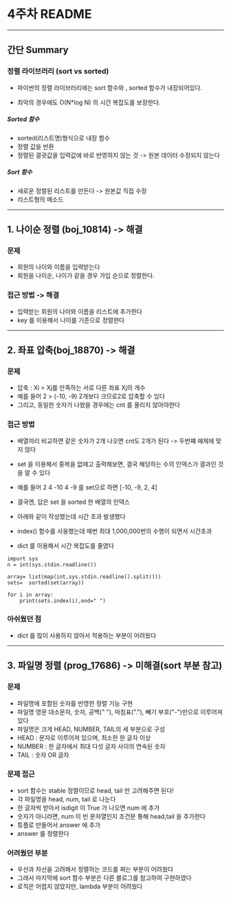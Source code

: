 # 4주차 README
---
## 간단 Summary

### 정렬 라이브러리 (sort vs sorted)

- 파이썬의 정렬 라이브러리에는 sort 함수와 , sorted 함수가 내장되어있다. 

- 최악의 경우에도 O(N*log N) 의 시간 복잡도를 보장한다.

##### Sorted 함수

- sorted(리스트명)형식으로 내장 함수
- 정렬 값을 반환
- 정렬된 결괏값을 입력값에 바로 반영하지 않는 것 -> 원본 데이터 수정되지 않는다

##### Sort 함수
- 새로운 정렬된 리스트를 만든다 -> 원본값 직접 수정
- 리스트형의 메소드

---

## 1. 나이순 정렬 (boj_10814) -> 해결

### 문제
- 회원의 나이와 이름을 입력받는다
- 회원을 나이순, 나이가 같을 경우 가입 순으로 정렬한다.

### 접근 방법 -> 해결
- 입력받는 회원의 나이와 이름을 리스트에 추가한다
- key 를 이용해서 나이를 기준으로 정렬한다

--- 

## 2. 좌표 압축(boj_18870)  -> 해결

### 문제
- 압축 : Xi > Xj를 만족하는 서로 다른 좌표 Xj의 개수
- 예를 들어 2 > (-10, -9) 2개보다 크므로2로 압축할 수 있다
- 그리고, 동일한 숫자가 나왔을 경우에는 cnt 를 올리지 않아야한다

### 접근 방법 
- 배열끼리 비교하면 같은 숫자가 2개 나오면 cnt도 2개가 된다 -> 두번쨰 예제에 맞지 않다
- set 을 이용해서 중복을 없애고 출력해보면, 결국 해당하는 수의 인덱스가 결과인 것을 알 수 있다
- 예를 들어 2 4 -10 4 -9 를 set으로 하면 [-10, -9, 2, 4]
- 결국엔, 답은 set 을 sorted 한 배열의 인덱스


- 아래와 같이 작성했는데 시간 초과 발생했다
- index() 함수를 사옹했는데 매번 최대 1,000,000번의 수행이 되면서 시간초과
- dict 를 이용해서 시간 복잡도를 줄였다

```
import sys
n = int(sys.stdin.readline())

array= list(map(int,sys.stdin.readline().split()))
sets=  sorted(set(array))

for i in array:  
    print(sets.index(i),end=" ")

```

### 아쉬웠던 점 
- dict 를 많이 사용하지 않아서 적용하는 부분이 어려웠다

---

## 3. 파일명 정렬 (prog_17686) -> 미해결(sort 부분 참고)

### 문제
- 파일명에 포함된 숫자를 반영한 정렬 기능 구현
- 파일명 영문 대소문자, 숫자, 공백(" "), 마침표("."), 빼기 부호("-")만으로 이루어져 있다
- 파일명은 크게 HEAD, NUMBER, TAIL의 세 부분으로 구성
- HEAD : 문자로 이루어져 있으며, 최소한 한 글자 이상
- NUMBER :  한 글자에서 최대 다섯 글자 사이의 연속된 숫자
- TAIL : 숫자 OR 글자

### 문제 접근
- sort 함수는 stable 정렬이므로 head, tail 만 고려해주면 된다!
- 각 파일명을 head, num, tail 로 나눈다
- 한 글자씩 받아서 isdigit 이 True 가 나오면 num 에 추가
- 숫자가 아니라면, num 이 빈 문자열인지 조건문 통해 head,tail 을 추가한다
- 튜플로 만들어서 answer 에 추가
- answer 를 정렬한다

### 어려웠던 부분 
- 우선과 차선을 고려해서 정렬하는 코드를 짜는 부분이 어려웠다
- 그래서 마지막에 sort 함수 부분은 다른 블로그를 참고하여 구현하였다
- 로직은 어렵지 않았지만, lambda 부분이 어려웠다




